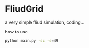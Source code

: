 # FliudGrid

a very simple fliud simulation, coding...

how to use
```bash
python main.py -sc -s=49
```